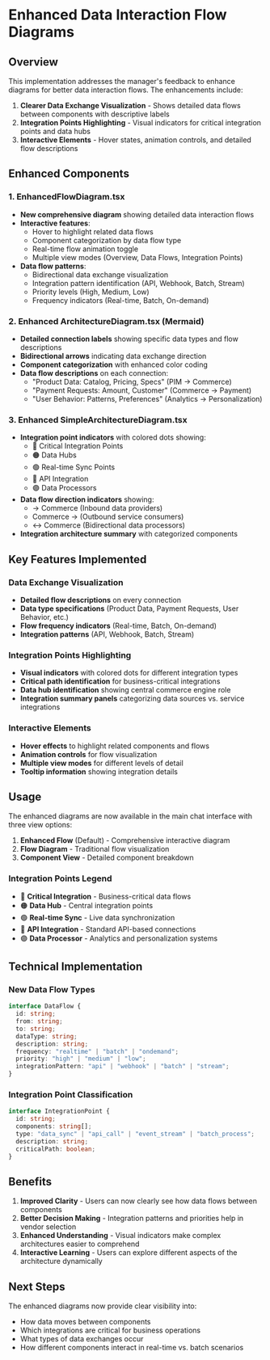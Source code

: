 # Enhanced Data Interaction Flow Diagrams

## Overview

This implementation addresses the manager's feedback to enhance diagrams for better data interaction flows. The enhancements include:

1. **Clearer Data Exchange Visualization** - Shows detailed data flows between components with descriptive labels
2. **Integration Points Highlighting** - Visual indicators for critical integration points and data hubs
3. **Interactive Elements** - Hover states, animation controls, and detailed flow descriptions

## Enhanced Components

### 1. EnhancedFlowDiagram.tsx

- **New comprehensive diagram** showing detailed data interaction flows
- **Interactive features**:
  - Hover to highlight related data flows
  - Component categorization by data flow type
  - Real-time flow animation toggle
  - Multiple view modes (Overview, Data Flows, Integration Points)
- **Data flow patterns**:
  - Bidirectional data exchange visualization
  - Integration pattern identification (API, Webhook, Batch, Stream)
  - Priority levels (High, Medium, Low)
  - Frequency indicators (Real-time, Batch, On-demand)

### 2. Enhanced ArchitectureDiagram.tsx (Mermaid)

- **Detailed connection labels** showing specific data types and flow descriptions
- **Bidirectional arrows** indicating data exchange direction
- **Component categorization** with enhanced color coding
- **Data flow descriptions** on each connection:
  - "Product Data: Catalog, Pricing, Specs" (PIM → Commerce)
  - "Payment Requests: Amount, Customer" (Commerce → Payment)
  - "User Behavior: Patterns, Preferences" (Analytics → Personalization)

### 3. Enhanced SimpleArchitectureDiagram.tsx

- **Integration point indicators** with colored dots showing:
  - 🔴 Critical Integration Points
  - 🟠 Data Hubs
  - 🟢 Real-time Sync Points
  - 🔵 API Integration
  - 🟣 Data Processors
- **Data flow direction indicators** showing:
  - → Commerce (Inbound data providers)
  - Commerce → (Outbound service consumers)
  - ↔ Commerce (Bidirectional data processors)
- **Integration architecture summary** with categorized components

## Key Features Implemented

### Data Exchange Visualization

- **Detailed flow descriptions** on every connection
- **Data type specifications** (Product Data, Payment Requests, User Behavior, etc.)
- **Flow frequency indicators** (Real-time, Batch, On-demand)
- **Integration patterns** (API, Webhook, Batch, Stream)

### Integration Points Highlighting

- **Visual indicators** with colored dots for different integration types
- **Critical path identification** for business-critical integrations
- **Data hub identification** showing central commerce engine role
- **Integration summary panels** categorizing data sources vs. service integrations

### Interactive Elements

- **Hover effects** to highlight related components and flows
- **Animation controls** for flow visualization
- **Multiple view modes** for different levels of detail
- **Tooltip information** showing integration details

## Usage

The enhanced diagrams are now available in the main chat interface with three view options:

1. **Enhanced Flow** (Default) - Comprehensive interactive diagram
2. **Flow Diagram** - Traditional flow visualization
3. **Component View** - Detailed component breakdown

### Integration Points Legend

- 🔴 **Critical Integration** - Business-critical data flows
- 🟠 **Data Hub** - Central integration points
- 🟢 **Real-time Sync** - Live data synchronization
- 🔵 **API Integration** - Standard API-based connections
- 🟣 **Data Processor** - Analytics and personalization systems

## Technical Implementation

### New Data Flow Types

```typescript
interface DataFlow {
  id: string;
  from: string;
  to: string;
  dataType: string;
  description: string;
  frequency: "realtime" | "batch" | "ondemand";
  priority: "high" | "medium" | "low";
  integrationPattern: "api" | "webhook" | "batch" | "stream";
}
```

### Integration Point Classification

```typescript
interface IntegrationPoint {
  id: string;
  components: string[];
  type: "data_sync" | "api_call" | "event_stream" | "batch_process";
  description: string;
  criticalPath: boolean;
}
```

## Benefits

1. **Improved Clarity** - Users can now clearly see how data flows between components
2. **Better Decision Making** - Integration patterns and priorities help in vendor selection
3. **Enhanced Understanding** - Visual indicators make complex architectures easier to comprehend
4. **Interactive Learning** - Users can explore different aspects of the architecture dynamically

## Next Steps

The enhanced diagrams now provide clear visibility into:

- How data moves between components
- Which integrations are critical for business operations
- What types of data exchanges occur
- How different components interact in real-time vs. batch scenarios
